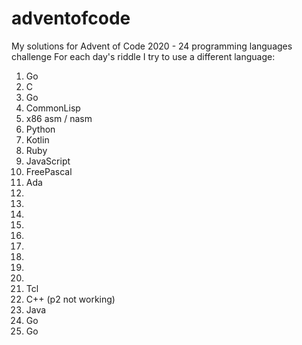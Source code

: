 # adventofcode
My solutions for Advent of Code 2020 - 24 programming languages challenge
For each day's riddle I try to use a different language:
01. Go
02. C
03. Go
04. CommonLisp
05. x86 asm / nasm
06. Python
07. Kotlin
08. Ruby
09. JavaScript
10. FreePascal
11. Ada
12.
13.
14.
15.
16.
17.
18.
19.
20.
21. Tcl
22. C++ (p2 not working)
23. Java
24. Go
25. Go
